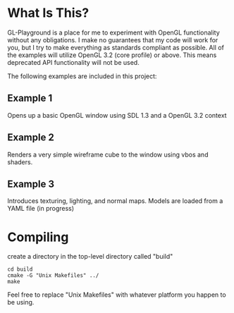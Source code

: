 # What Is This? #

GL-Playground is a place for me to experiment with OpenGL functionality without any obligations.
I make no guarantees that my code will work for you, but I try to make everything as standards compliant as possible.
All of the examples will utilize OpenGL 3.2 (core profile) or above.  This means deprecated API functionality will not be used.

The following examples are included in this project:

## Example 1 ##
Opens up a basic OpenGL window using SDL 1.3 and a OpenGL 3.2 context

## Example 2 ##
Renders a very simple wireframe cube to the window using vbos and shaders.

## Example 3 ##
Introduces texturing, lighting, and normal maps.  Models are loaded from a YAML file (in progress)

# Compiling #

create a directory in the top-level directory called "build"

```
cd build
cmake -G "Unix Makefiles" ../
make
```

Feel free to replace "Unix Makefiles" with whatever platform you happen to 
be using.
